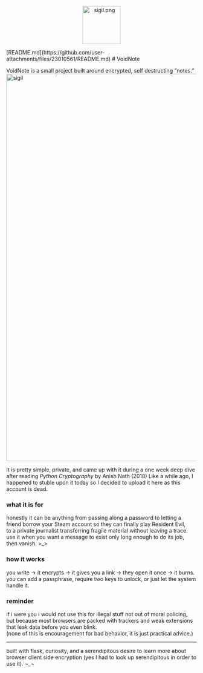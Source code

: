 <p align="center">
  <img src="static/logo.png" width="100" alt="sigil.png">
</p>
[README.md](https://github.com/user-attachments/files/23010561/README.md)
# VoidNote



VoidNote is a small project built around encrypted, self destructing “notes.”  <img width="1024" height="1024" alt="sigil" src="https://github.com/user-attachments/assets/e22ffc30-9c28-40e9-87eb-c7c17e429f7b" />

It is pretty simple, private, and came up with it during a one week deep dive after reading *Python Cryptography* by Anish Nath (2018) Like a while ago, I happened to stuble upon it today so I decided to upload it here as this account is dead.

### what it is for
honestly it can be anything from passing along a password to letting a friend borrow your Steam account so they can finally play Resident Evil,  
to a private journalist transferring fragile material without leaving a trace.  
use it when you want a message to exist only long enough to do its job, then vanish. >_>

### how it works
you write → it encrypts → it gives you a link → they open it once → it burns.  
you can add a passphrase, require two keys to unlock, or just let the system handle it.

### reminder
if i were you i would not use this for illegal stuff not out of moral policing,  
but because most browsers are packed with trackers and weak extensions that leak data before you even blink.  
(none of this is encouragement for bad behavior, it is just practical advice.)

---

built with flask, curiosity, and a serendipitous desire to learn more about browser client side encryption (yes I had to look up serendipitous in order to use it). ¬_¬
